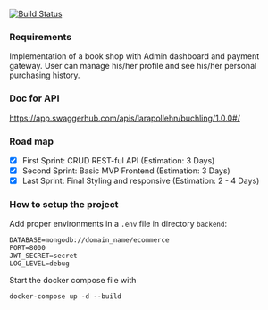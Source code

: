 [![Build Status](https://travis-ci.com/larapollehn/buchling.svg?branch=master)](https://travis-ci.com/larapollehn/buchling)
### Requirements

Implementation of a book shop with Admin dashboard and payment gateway. User can manage 
his/her profile and see his/her personal purchasing history.

### Doc for API 

https://app.swaggerhub.com/apis/larapollehn/buchling/1.0.0#/

### Road map
- [x] First Sprint: CRUD REST-ful API (Estimation: 3 Days)
- [x] Second Sprint: Basic MVP Frontend (Estimation: 3 Days)
- [x] Last Sprint: Final Styling and responsive (Estimation: 2 - 4 Days)  

### How to setup the project
Add proper environments in a `.env` file in directory `backend`:

```
DATABASE=mongodb://domain_name/ecommerce
PORT=8000
JWT_SECRET=secret
LOG_LEVEL=debug
```

Start the docker compose file with 

```
docker-compose up -d --build
```
